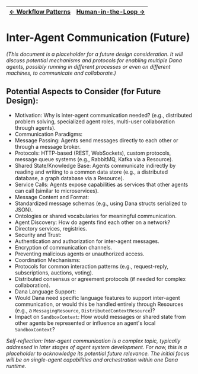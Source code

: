 | [← Workflow Patterns](./workflow_patterns.md) | [Human-in-the-Loop →](./human_in_the_loop.md) |
|---|---|

# Inter-Agent Communication (Future)

*(This document is a placeholder for a future design consideration. It will discuss potential mechanisms and protocols for enabling multiple Dana agents, possibly running in different processes or even on different machines, to communicate and collaborate.)*

## Potential Aspects to Consider (for Future Design):

* Motivation: Why is inter-agent communication needed? (e.g., distributed problem solving, specialized agent roles, multi-user collaboration through agents).
* Communication Paradigms:
 * Message Passing: Agents send messages directly to each other or through a message broker.
 * Protocols: HTTP-based (REST, WebSockets), custom protocols, message queue systems (e.g., RabbitMQ, Kafka via a Resource).
 * Shared State/Knowledge Base: Agents communicate indirectly by reading and writing to a common data store (e.g., a distributed database, a graph database via a Resource).
 * Service Calls: Agents expose capabilities as services that other agents can call (similar to microservices).
* Message Content and Format:
 * Standardized message schemas (e.g., using Dana structs serialized to JSON).
 * Ontologies or shared vocabularies for meaningful communication.
* Agent Discovery: How do agents find each other on a network?
 * Directory services, registries.
* Security and Trust:
 * Authentication and authorization for inter-agent messages.
 * Encryption of communication channels.
 * Preventing malicious agents or unauthorized access.
* Coordination Mechanisms:
 * Protocols for common interaction patterns (e.g., request-reply, subscriptions, auctions, voting).
 * Distributed consensus or agreement protocols (if needed for complex collaboration).
* Dana Language Support:
 * Would Dana need specific language features to support inter-agent communication, or would this be handled entirely through Resources (e.g., a `MessagingResource`, `DistributedContextResource`)?
* Impact on `SandboxContext`: How would messages or shared state from other agents be represented or influence an agent's local `SandboxContext`?

*Self-reflection: Inter-agent communication is a complex topic, typically addressed in later stages of agent system development. For now, this is a placeholder to acknowledge its potential future relevance. The initial focus will be on single-agent capabilities and orchestration within one Dana runtime.*